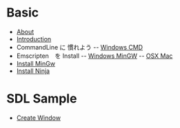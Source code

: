 # Basic
- [About](README.md)
- [Introduction](doc/README.md)
- CommandLine に 慣れよう
-- [Windows CMD](doc/cmd/cmdWindows.md)
- Emscripten　を Install
-- [Windows MinGW](doc/install/emccWindows.md)
-- [OSX Mac](doc/install/emccOsx.md)
- [Install MinGw]()
- [Install Ninja]()

# SDL Sample
- [Create Window](createWindow/README.md)
